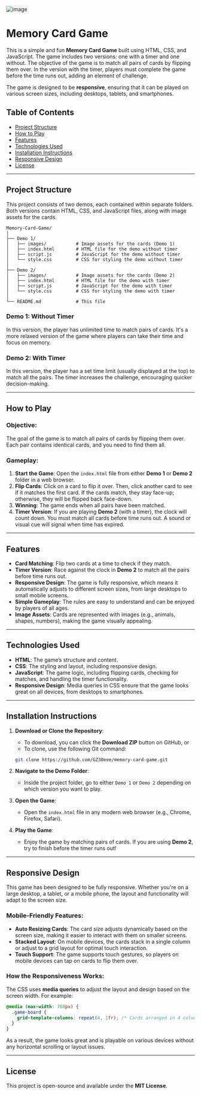 ![image](https://github.com/user-attachments/assets/7f97a019-d892-4b73-a3b9-436736e14dd0)

# Memory Card Game

This is a simple and fun **Memory Card Game** built using HTML, CSS, and JavaScript. The game includes two versions: one with a timer and one without. The objective of the game is to match all pairs of cards by flipping them over. In the version with the timer, players must complete the game before the time runs out, adding an element of challenge.

The game is designed to be **responsive**, ensuring that it can be played on various screen sizes, including desktops, tablets, and smartphones.

## Table of Contents
- [Project Structure](#project-structure)
- [How to Play](#how-to-play)
- [Features](#features)
- [Technologies Used](#technologies-used)
- [Installation Instructions](#installation-instructions)
- [Responsive Design](#responsive-design)
- [License](#license)

---

## Project Structure

This project consists of two demos, each contained within separate folders. Both versions contain HTML, CSS, and JavaScript files, along with image assets for the cards.

```
Memory-Card-Game/
│
├── Demo 1/
│   ├── images/           # Image assets for the cards (Demo 1)
│   ├── index.html        # HTML file for the demo without timer
│   ├── script.js         # JavaScript for the demo without timer
│   └── style.css         # CSS for styling the demo without timer
│
├── Demo 2/
│   ├── images/           # Image assets for the cards (Demo 2)
│   ├── index.html        # HTML file for the demo with timer
│   ├── script.js         # JavaScript for the demo with timer
│   └── style.css         # CSS for styling the demo with timer
│
└── README.md             # This file
```

### Demo 1: Without Timer
In this version, the player has unlimited time to match pairs of cards. It's a more relaxed version of the game where players can take their time and focus on memory.

### Demo 2: With Timer
In this version, the player has a set time limit (usually displayed at the top) to match all the pairs. The timer increases the challenge, encouraging quicker decision-making.

---

## How to Play

### Objective:
The goal of the game is to match all pairs of cards by flipping them over. Each pair contains identical cards, and you need to find them all.

### Gameplay:
1. **Start the Game**: Open the `index.html` file from either **Demo 1** or **Demo 2** folder in a web browser.
2. **Flip Cards**: Click on a card to flip it over. Then, click another card to see if it matches the first card. If the cards match, they stay face-up; otherwise, they will be flipped back face-down.
3. **Winning**: The game ends when all pairs have been matched.
4. **Timer Version**: If you are playing **Demo 2** (with a timer), the clock will count down. You must match all cards before time runs out. A sound or visual cue will signal when time has expired.

---

## Features

- **Card Matching**: Flip two cards at a time to check if they match.
- **Timer Version**: Race against the clock in **Demo 2** to match all the pairs before time runs out.
- **Responsive Design**: The game is fully responsive, which means it automatically adjusts to different screen sizes, from large desktops to small mobile screens.
- **Simple Gameplay**: The rules are easy to understand and can be enjoyed by players of all ages.
- **Image Assets**: Cards are represented with images (e.g., animals, shapes, numbers), making the game visually appealing.

---

## Technologies Used

- **HTML**: The game’s structure and content.
- **CSS**: The styling and layout, including responsive design.
- **JavaScript**: The game logic, including flipping cards, checking for matches, and handling the timer functionality.
- **Responsive Design**: Media queries in CSS ensure that the game looks great on all devices, from desktops to smartphones.

---

## Installation Instructions

1. **Download or Clone the Repository**:
   - To download, you can click the **Download ZIP** button on GitHub, or
   - To clone, use the following Git command:
   ```bash
   git clone https://github.com/GZ30eee/memory-card-game.git
   ```

2. **Navigate to the Demo Folder**:
   - Inside the project folder, go to either `Demo 1` or `Demo 2` depending on which version you want to play.

3. **Open the Game**:
   - Open the `index.html` file in any modern web browser (e.g., Chrome, Firefox, Safari).

4. **Play the Game**:
   - Enjoy the game by matching pairs of cards. If you are using **Demo 2**, try to finish before the timer runs out!

---

## Responsive Design

This game has been designed to be fully responsive. Whether you're on a large desktop, a tablet, or a mobile phone, the layout and functionality will adapt to the screen size.

### Mobile-Friendly Features:
- **Auto Resizing Cards**: The card size adjusts dynamically based on the screen size, making it easier to interact with them on smaller screens.
- **Stacked Layout**: On mobile devices, the cards stack in a single column or adjust to a grid layout for optimal touch interaction.
- **Touch Support**: The game supports touch gestures, so players on mobile devices can tap on cards to flip them over.

### How the Responsiveness Works:
The CSS uses **media queries** to adjust the layout and design based on the screen width. For example:
```css
@media (max-width: 768px) {
  .game-board {
    grid-template-columns: repeat(4, 1fr); /* Cards arranged in 4 columns on smaller screens */
  }
}
```
As a result, the game looks great and is playable on various devices without any horizontal scrolling or layout issues.

---

## License

This project is open-source and available under the **MIT License**.

